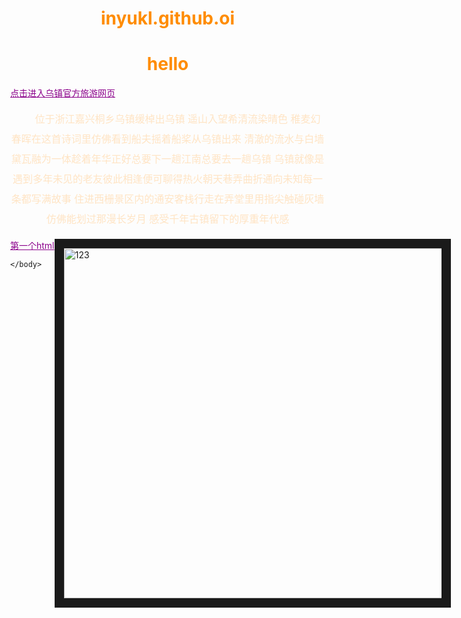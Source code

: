 # inyukl.github.oi
<html>
    <head>
    <title>
        乌镇旅游网页
    </title>
    <meta http-equiv="refresh" content="360;http://www.wuzhen.com.cn/">
    <meta name="viewport" content="width=device-width, initial-scale=1.0">
    <link rel="icon" type="image/x-icon" href="../Web前端/微信图片_20221030134420.jpg">
    <base href="2.html"target="-blank">
    <script
     type="text/javascript">
     document.write("欢迎来到乌镇");
    </script>
    <style>
        body{
            background-image: url("../图片/微信图片_20221030134432.jpg");
            background-repeat: no-repeat;
            background-size: cover;
            position: absolute;
            }
        h1{
            text-align: center;
            color: darkorange;
        }
        p{
            text-align: center;
            color: bisque;
            font-size: 16px;
            line-height: 32px;
            text-indent: 2em;
        }
        a{
            color: darkmagenta
        }
        img{
            position: absolute;
            left: 20%;
        }
    </style>
    </head>
    <body>
        <h1>
            hello
        </h1>
        <a href="http://www.wuzhen.com.cn/"target="-blank">点击进入乌镇官方旅游网页</a>
        <p> 位于浙江嘉兴桐乡乌镇缓棹出乌镇 遥山入望希清流染晴色 稚麦幻春晖在这首诗词里仿佛看到船夫摇着船桨从乌镇出来
            清澈的流水与白墙黛瓦融为一体趁着年华正好总要下一趟江南总要去一趟乌镇
            乌镇就像是遇到多年未见的老友彼此相逢便可聊得热火朝天巷弄曲折通向未知每一条都写满故事
            住进西栅景区内的通安客栈行走在弄堂里用指尖触碰灰墙
            仿佛能划过那漫长岁月
            感受千年古镇留下的厚重年代感</p>
        <a href="1.html">第一个html</a>
        <img src="../Web前端/微信图片_20221030134432.jpg" alt="123"title="hihi" width="720px" height="560px" border="15">

    </body>

</html>
